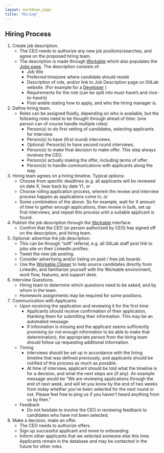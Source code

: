 ```yaml
---
layout: markdown_page
title: "Hiring"
---
```


## Hiring Process<a name="hiring-process"></a>

1. Create job description.
    * The CEO needs to authorize any new job positions/searches, and agree on the proposed hiring team.
    * The description is made through [Workable](https://gitlab.workable.com/backend) 
    which also populates the [Jobs page](https://about.gitlab.com/jobs). The description consists of:
      * Job title
      * Preferred timezone where candidate should reside
      * Description of role, and/or link to Job Description page on GitLab website. (For example for a [Developer](https://about.gitlab.com/jobs/developer) )
      * Requirements for the role (can be split into must-have’s and nice-to-have’s)
      * Post-amble stating how to apply, and who the hiring manager is.
1. Define hiring team.
    * Roles can be assigned fluidly, depending on who is available, but the following roles need
    to be thought through ahead of time: (one person can of course handle multiple roles)
      * Person(s) to do first vetting of candidates, selecting applicants for interview.
      * Person(s) to have (first round) interviews.
      * Optional: Person(s) to have second round interviews.
      * Person(s) to make final decision to make offer. This step always involves the CEO.
      * Person(s) actually making the offer, including terms of offer.
      * Person(s) to handle communications with applicants along the way.
1. Hiring team agrees on a hiring timeline. Typical options:
    * Choose from specific deadlines (e.g. all applicants will be reviewed on date X, hear back by date Y), or
    * Choose rolling application process, wherein the review and interview process  happen as applications come in, or
    * Some combination of the above. So for example, wait for X amount of time 
    to gather enough applications, then review in bulk, set up first interviews, 
    and repeat this process until a suitable applicant is found.
1. Publish the job description through the [Workable](https://gitlab.workable.com/backend) interface.
    * Confirm that the CEO (or person authorized by CEO) has signed off on the description, and hiring team.
1. Optional: advertise the job description.
    * This can be through “soft” referral, e.g. all GitLab staff post link to jobs site on their LinkedIn profiles.
    * Tweet the new job posting.
    * Consider advertising and/or listing on paid / free job boards.
    * Use the [Workable Clipper](http://resources.workable.com/the-workable-clipper) to help source candidates directly from LinkedIn, and  familiarize yourself with the Workable environment, work flow, features, and support desk.
1. Interview Questions.
    * Hiring team to determine which questions need to be asked, and by whom in the team.
    * Homework assignments may be required for some positions.
1. Communication with Applicants
    * Upon receiving the application and reviewing it for the first time:
      * Applicants should receive confirmation of their application, thanking 
      them for submitting their information. This may be an automated message.
      * If information is missing and the applicant seems sufficiently promising 
      (or not enough information to be able to make that determination), the appropriate person from the hiring team should follow up requesting additional information.
    * Timing
      * Interviews should be set up in accordance with the hiring timeline that 
      was defined previously; and applicants should be notified of this process as much as possible.
      * At time of interview, applicant should be told what the timeline is for 
      a decision, and what the next steps are (if any). An example message would 
      be "We are reviewing applications through the end of next week, and will let 
      you know by the end of two weeks from today whether you've been selected for 
      the next round or not. Please feel free to ping us if you haven't heard anything from us by then."
    * Feedback
      * Do not hesitate to involve the CEO in reviewing feedback to candidates who have not been selected.
1. Make a decision, make an offer.
    * The CEO needs to authorize offers.
    * Sign up successful applicant and move to onboarding.
    * Inform other applicants that we selected someone else this time. Applicants remain in the database and may be contacted in the future for other roles.